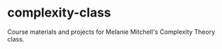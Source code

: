 complexity-class
================

Course materials and projects for Melanie Mitchell's Complexity Theory class.
